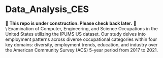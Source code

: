 # Data_Analysis_CES
🚧 **This repo is under construction. Please check back later.** 🚧 <br> 
\\
Examination of Computer, Engineering, and Science Occupations in the United States utilizing the IPUMS US dataset. Our study delves into employment patterns across diverse occupational categories within four key domains: diversity, employment trends, education, and industry over the American Community Survey (ACS) 5-year period from 2017 to 2021.
